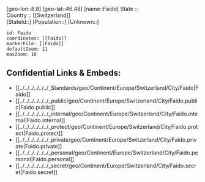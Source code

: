 ﻿---
location: [46.48,8.8] 
mapzoom: [7,12] 
mapmarker: city 
type: City
tags:
- geo/City


SpocWebEntityId: 30115
isDeleted: false
confidential: public

---
[geo-lon::8.8] 
[geo-lat::46.48] 
[name::Faido] 
State ::  
Country :: [[Switzerland]]  
[StateId::] 
[Population::] 
[Unknown::] 


```leaflet
id: Faido
coordinates: [[Faido]] 
markerFile: [[Faido]] 
defaultZoom: 11 
maxZoom: 18
```


## Confidential Links & Embeds: 
- [[../../../../../../_Standards/geo/Continent/Europe/Switzerland/City/Faido|Faido]] 
- [[../../../../../../_public/geo/Continent/Europe/Switzerland/City/Faido.public|Faido.public]] 
- [[../../../../../../_internal/geo/Continent/Europe/Switzerland/City/Faido.internal|Faido.internal]] 
- [[../../../../../../_protect/geo/Continent/Europe/Switzerland/City/Faido.protect|Faido.protect]] 
- [[../../../../../../_private/geo/Continent/Europe/Switzerland/City/Faido.private|Faido.private]] 
- [[../../../../../../_personal/geo/Continent/Europe/Switzerland/City/Faido.personal|Faido.personal]] 
- [[../../../../../../_secret/geo/Continent/Europe/Switzerland/City/Faido.secret|Faido.secret]] 
